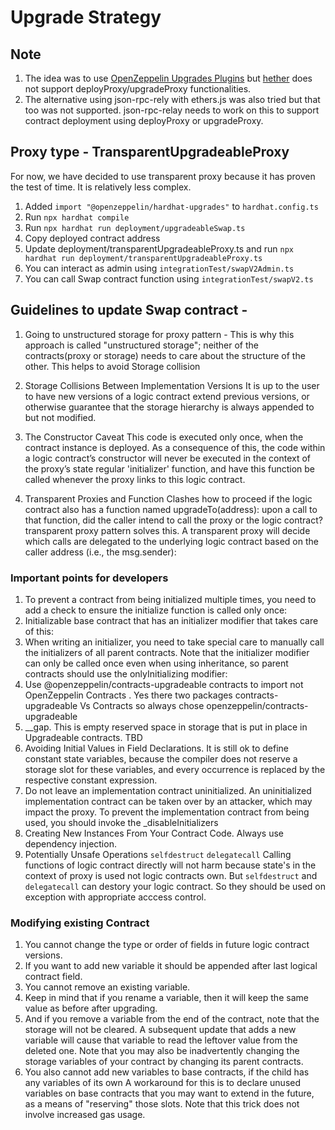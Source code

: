 # Upgrade Strategy 
## Note 
1. The idea was to use [OpenZeppelin Upgrades Plugins](https://docs.openzeppelin.com/upgrades) but [hether](https://www.npmjs.com/package/) does not support deployProxy/upgradeProxy functionalities. 
2. The alternative using json-rpc-rely with ethers.js was also tried but that too was not supported. json-rpc-relay needs to work on this to support contract deployment using deployProxy or upgradeProxy. 

## Proxy type - TransparentUpgradeableProxy
For now, we have decided to use transparent proxy because it has proven the test of time. It is relatively less complex.

1. Added `import "@openzeppelin/hardhat-upgrades"` to `hardhat.config.ts`
2. Run `npx hardhat compile`
3. Run `npx hardhat run deployment/upgradeableSwap.ts`
4. Copy deployed contract address
5. Update deployment/transparentUpgradeableProxy.ts and run `npx hardhat run deployment/transparentUpgradeableProxy.ts`
6. You can interact as admin using `integrationTest/swapV2Admin.ts`
7. You can call Swap contract function using `integrationTest/swapV2.ts`


## Guidelines to update Swap contract - 

1. Going to unstructured storage for proxy pattern -
      This is why this approach is called "unstructured storage"; neither of the contracts(proxy or storage) needs to care about the structure of the other.
      This helps to avoid Storage collision

2. Storage Collisions Between Implementation Versions
      It is up to the user to have new versions of a logic contract extend previous versions, or otherwise guarantee that the storage hierarchy is always appended to but not modified.

3. The Constructor Caveat
    This code is executed only once, when the contract instance is deployed. As a consequence of this, the code within a logic contract’s constructor will never be executed in the context of the proxy’s state
    regular 'initializer' function, and have this function be called whenever the proxy links to this logic contract.

4. Transparent Proxies and Function Clashes
    how to proceed if the logic contract also has a function named upgradeTo(address): upon a call to that function, did the caller intend to call the proxy or the logic contract?
    transparent proxy pattern solves this. A transparent proxy will decide which calls are delegated to the underlying logic contract based on the caller address (i.e., the msg.sender):

### Important points for developers 
1. To prevent a contract from being initialized multiple times, you need to add a check to ensure the initialize function is called only once:
2. Initializable base contract that has an initializer modifier that takes care of this:
3. When writing an initializer, you need to take special care to manually call the initializers of all parent contracts. Note that the initializer modifier can only be called once even when using inheritance, so parent contracts should use the onlyInitializing modifier:
4. Use @openzeppelin/contracts-upgradeable contracts to import not OpenZeppelin Contracts . Yes there two packages contracts-upgradeable Vs Contracts so always chose openzeppelin/contracts-upgradeable
5. __gap. This is empty reserved space in storage that is put in place in Upgradeable contracts. TBD
6. Avoiding Initial Values in Field Declarations. It is still ok to define constant state variables, because the compiler does not reserve a storage slot for these variables, and every occurrence is replaced by the respective constant expression.
7. Do not leave an implementation contract uninitialized. An uninitialized implementation contract can be taken over by an attacker, which may impact the proxy. To prevent the implementation contract from being used, you should invoke the _disableInitializers
8. Creating New Instances From Your Contract Code.  Always use dependency injection.
9. Potentially Unsafe Operations 
`selfdestruct`
`delegatecall`
Calling functions of logic contract directly will not harm because state's in the context of proxy is used not logic contracts own. But `selfdestruct` and `delegatecall` can destory your logic contract. So they should be used on exception with appropriate acccess control.



### Modifying existing Contract
  1. You cannot change the type or order of fields in future logic contract versions.
  2. If you want to add new variable it should be appended after last logical contract field.
  3. You cannot remove an existing variable.
  4. Keep in mind that if you rename a variable, then it will keep the same value as before after upgrading.
  5. And if you remove a variable from the end of the contract, note that the storage will not be cleared. A subsequent update that adds a new variable will cause that variable to read the leftover value from the deleted one.
  Note that you may also be inadvertently changing the storage variables of your contract by changing its parent contracts. 
  6. You also cannot add new variables to base contracts, if the child has any variables of its own
  A workaround for this is to declare unused variables on base contracts that you may want to extend in the future, as a means of "reserving" those slots. Note that this trick does not involve increased gas usage.
